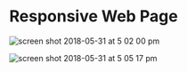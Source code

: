 # Responsive Web Page

![screen shot 2018-05-31 at 5 02 00 pm](https://user-images.githubusercontent.com/34081511/40808401-f7d12032-64f4-11e8-8762-e6064dc65026.png)

![screen shot 2018-05-31 at 5 05 17 pm](https://user-images.githubusercontent.com/34081511/40808404-faca12ee-64f4-11e8-9259-5bdc442336d7.png)


